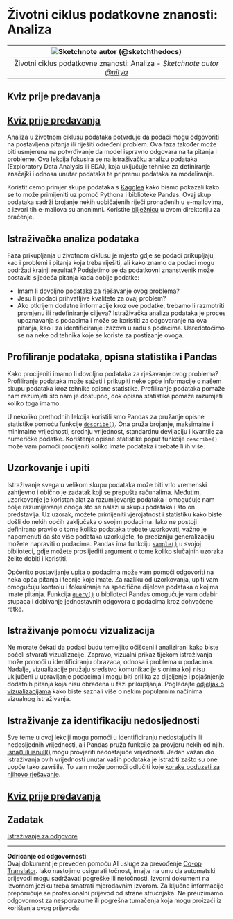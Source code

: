 <!--
CO_OP_TRANSLATOR_METADATA:
{
  "original_hash": "d92f57eb110dc7f765c05cbf0f837c77",
  "translation_date": "2025-08-30T18:23:19+00:00",
  "source_file": "4-Data-Science-Lifecycle/15-analyzing/README.md",
  "language_code": "hr"
}
-->
# Životni ciklus podatkovne znanosti: Analiza

|![ Sketchnote autor [(@sketchthedocs)](https://sketchthedocs.dev) ](../../sketchnotes/15-Analyzing.png)|
|:---:|
| Životni ciklus podatkovne znanosti: Analiza - _Sketchnote autor [@nitya](https://twitter.com/nitya)_ |

## Kviz prije predavanja

## [Kviz prije predavanja](https://purple-hill-04aebfb03.1.azurestaticapps.net/quiz/28)

Analiza u životnom ciklusu podataka potvrđuje da podaci mogu odgovoriti na postavljena pitanja ili riješiti određeni problem. Ova faza također može biti usmjerena na potvrđivanje da model ispravno odgovara na ta pitanja i probleme. Ova lekcija fokusira se na istraživačku analizu podataka (Exploratory Data Analysis ili EDA), koja uključuje tehnike za definiranje značajki i odnosa unutar podataka te pripremu podataka za modeliranje.

Koristit ćemo primjer skupa podataka s [Kagglea](https://www.kaggle.com/balaka18/email-spam-classification-dataset-csv/version/1) kako bismo pokazali kako se to može primijeniti uz pomoć Pythona i biblioteke Pandas. Ovaj skup podataka sadrži brojanje nekih uobičajenih riječi pronađenih u e-mailovima, a izvori tih e-mailova su anonimni. Koristite [bilježnicu](notebook.ipynb) u ovom direktoriju za praćenje.

## Istraživačka analiza podataka

Faza prikupljanja u životnom ciklusu je mjesto gdje se podaci prikupljaju, kao i problemi i pitanja koja treba riješiti, ali kako znamo da podaci mogu podržati krajnji rezultat? 
Podsjetimo se da podatkovni znanstvenik može postaviti sljedeća pitanja kada dobije podatke:
-   Imam li dovoljno podataka za rješavanje ovog problema?
-   Jesu li podaci prihvatljive kvalitete za ovaj problem?
-   Ako otkrijem dodatne informacije kroz ove podatke, trebamo li razmotriti promjenu ili redefiniranje ciljeva?
Istraživačka analiza podataka je proces upoznavanja s podacima i može se koristiti za odgovaranje na ova pitanja, kao i za identificiranje izazova u radu s podacima. Usredotočimo se na neke od tehnika koje se koriste za postizanje ovoga.

## Profiliranje podataka, opisna statistika i Pandas
Kako procijeniti imamo li dovoljno podataka za rješavanje ovog problema? Profiliranje podataka može sažeti i prikupiti neke opće informacije o našem skupu podataka kroz tehnike opisne statistike. Profiliranje podataka pomaže nam razumjeti što nam je dostupno, dok opisna statistika pomaže razumjeti koliko toga imamo.

U nekoliko prethodnih lekcija koristili smo Pandas za pružanje opisne statistike pomoću funkcije [`describe()`](https://pandas.pydata.org/pandas-docs/stable/reference/api/pandas.DataFrame.describe.html). Ona pruža brojanje, maksimalne i minimalne vrijednosti, srednju vrijednost, standardnu devijaciju i kvantile za numeričke podatke. Korištenje opisne statistike poput funkcije `describe()` može vam pomoći procijeniti koliko imate podataka i trebate li ih više.

## Uzorkovanje i upiti
Istraživanje svega u velikom skupu podataka može biti vrlo vremenski zahtjevno i obično je zadatak koji se prepušta računalima. Međutim, uzorkovanje je koristan alat za razumijevanje podataka i omogućuje nam bolje razumijevanje onoga što se nalazi u skupu podataka i što on predstavlja. Uz uzorak, možete primijeniti vjerojatnost i statistiku kako biste došli do nekih općih zaključaka o svojim podacima. Iako ne postoji definirano pravilo o tome koliko podataka trebate uzorkovati, važno je napomenuti da što više podataka uzorkujete, to precizniju generalizaciju možete napraviti o podacima. 
Pandas ima funkciju [`sample()`](https://pandas.pydata.org/pandas-docs/stable/reference/api/pandas.DataFrame.sample.html) u svojoj biblioteci, gdje možete proslijediti argument o tome koliko slučajnih uzoraka želite dobiti i koristiti.

Općenito postavljanje upita o podacima može vam pomoći odgovoriti na neka opća pitanja i teorije koje imate. Za razliku od uzorkovanja, upiti vam omogućuju kontrolu i fokusiranje na specifične dijelove podataka o kojima imate pitanja. 
Funkcija [`query()`](https://pandas.pydata.org/pandas-docs/stable/reference/api/pandas.DataFrame.query.html) u biblioteci Pandas omogućuje vam odabir stupaca i dobivanje jednostavnih odgovora o podacima kroz dohvaćene retke.

## Istraživanje pomoću vizualizacija
Ne morate čekati da podaci budu temeljito očišćeni i analizirani kako biste počeli stvarati vizualizacije. Zapravo, vizualni prikaz tijekom istraživanja može pomoći u identificiranju obrazaca, odnosa i problema u podacima. Nadalje, vizualizacije pružaju sredstvo komunikacije s onima koji nisu uključeni u upravljanje podacima i mogu biti prilika za dijeljenje i pojašnjenje dodatnih pitanja koja nisu obrađena u fazi prikupljanja. Pogledajte [odjeljak o vizualizacijama](../../../../../../../../../3-Data-Visualization) kako biste saznali više o nekim popularnim načinima vizualnog istraživanja.

## Istraživanje za identifikaciju nedosljednosti
Sve teme u ovoj lekciji mogu pomoći u identificiranju nedostajućih ili nedosljednih vrijednosti, ali Pandas pruža funkcije za provjeru nekih od njih. [isna() ili isnull()](https://pandas.pydata.org/pandas-docs/stable/reference/api/pandas.isna.html) mogu provjeriti nedostajuće vrijednosti. Jedan važan dio istraživanja ovih vrijednosti unutar vaših podataka je istražiti zašto su one uopće tako završile. To vam može pomoći odlučiti koje [korake poduzeti za njihovo rješavanje](/2-Working-With-Data/08-data-preparation/notebook.ipynb).

## [Kviz prije predavanja](https://purple-hill-04aebfb03.1.azurestaticapps.net/quiz/27)

## Zadatak

[Istraživanje za odgovore](assignment.md)

---

**Odricanje od odgovornosti**:  
Ovaj dokument je preveden pomoću AI usluge za prevođenje [Co-op Translator](https://github.com/Azure/co-op-translator). Iako nastojimo osigurati točnost, imajte na umu da automatski prijevodi mogu sadržavati pogreške ili netočnosti. Izvorni dokument na izvornom jeziku treba smatrati mjerodavnim izvorom. Za ključne informacije preporučuje se profesionalni prijevod od strane stručnjaka. Ne preuzimamo odgovornost za nesporazume ili pogrešna tumačenja koja mogu proizaći iz korištenja ovog prijevoda.